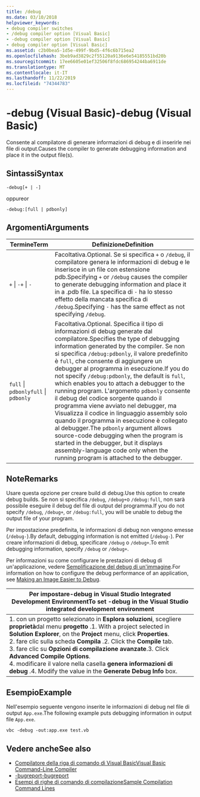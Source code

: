 ```yaml
---
title: /debug
ms.date: 03/10/2018
helpviewer_keywords:
- debug compiler switches
- /debug compiler option [Visual Basic]
- -debug compiler option [Visual Basic]
- debug compiler option [Visual Basic]
ms.assetid: c2b0bea5-1d5e-499f-9bd5-4f6c6b715ea2
ms.openlocfilehash: 3beb9ad3829c2f55120a9136e6e54185551bd20b
ms.sourcegitcommit: 17ee6605e01ef32506f8fdc686954244ba6911de
ms.translationtype: MT
ms.contentlocale: it-IT
ms.lasthandoff: 11/22/2019
ms.locfileid: "74344783"
---
```

# <a name="-debug-visual-basic"></a><span data-ttu-id="61471-102">-debug (Visual Basic)</span><span class="sxs-lookup"><span data-stu-id="61471-102">-debug (Visual Basic)</span></span>

<span data-ttu-id="61471-103">Consente al compilatore di generare informazioni di debug e di inserirle nei file di output.</span><span class="sxs-lookup"><span data-stu-id="61471-103">Causes the compiler to generate debugging information and place it in the output file(s).</span></span>

## <a name="syntax"></a><span data-ttu-id="61471-104">Sintassi</span><span class="sxs-lookup"><span data-stu-id="61471-104">Syntax</span></span>

```console
-debug[+ | -]
```

<span data-ttu-id="61471-105">oppure</span><span class="sxs-lookup"><span data-stu-id="61471-105">or</span></span>

```console
-debug:[full | pdbonly]
```

## <a name="arguments"></a><span data-ttu-id="61471-106">Argomenti</span><span class="sxs-lookup"><span data-stu-id="61471-106">Arguments</span></span>

|<span data-ttu-id="61471-107">Termine</span><span class="sxs-lookup"><span data-stu-id="61471-107">Term</span></span>|<span data-ttu-id="61471-108">Definizione</span><span class="sxs-lookup"><span data-stu-id="61471-108">Definition</span></span>|
|---|---|
|<span data-ttu-id="61471-109">`+` &#124; `-`</span><span class="sxs-lookup"><span data-stu-id="61471-109">`+` &#124; `-`</span></span>|<span data-ttu-id="61471-110">Facoltativa.</span><span class="sxs-lookup"><span data-stu-id="61471-110">Optional.</span></span> <span data-ttu-id="61471-111">Se si specifica `+` o `/debug`, il compilatore genera le informazioni di debug e le inserisce in un file con estensione pdb.</span><span class="sxs-lookup"><span data-stu-id="61471-111">Specifying `+` or `/debug` causes the compiler to generate debugging information and place it in a .pdb file.</span></span> <span data-ttu-id="61471-112">La specifica di `-` ha lo stesso effetto della mancata specifica di `/debug`.</span><span class="sxs-lookup"><span data-stu-id="61471-112">Specifying `-` has the same effect as not specifying `/debug`.</span></span>|
|<span data-ttu-id="61471-113">`full` &#124; `pdbonly`</span><span class="sxs-lookup"><span data-stu-id="61471-113">`full` &#124; `pdbonly`</span></span>|<span data-ttu-id="61471-114">Facoltativa.</span><span class="sxs-lookup"><span data-stu-id="61471-114">Optional.</span></span> <span data-ttu-id="61471-115">Specifica il tipo di informazioni di debug generate dal compilatore.</span><span class="sxs-lookup"><span data-stu-id="61471-115">Specifies the type of debugging information generated by the compiler.</span></span> <span data-ttu-id="61471-116">Se non si specifica `/debug:pdbonly`, il valore predefinito è `full`, che consente di aggiungere un debugger al programma in esecuzione.</span><span class="sxs-lookup"><span data-stu-id="61471-116">If you do not specify `/debug:pdbonly`, the default is `full`, which enables you to attach a debugger to the running program.</span></span> <span data-ttu-id="61471-117">L'argomento `pdbonly` consente il debug del codice sorgente quando il programma viene avviato nel debugger, ma Visualizza il codice in linguaggio assembly solo quando il programma in esecuzione è collegato al debugger.</span><span class="sxs-lookup"><span data-stu-id="61471-117">The `pdbonly` argument allows source-code debugging when the program is started in the debugger, but it displays assembly-language code only when the running program is attached to the debugger.</span></span>|

## <a name="remarks"></a><span data-ttu-id="61471-118">Note</span><span class="sxs-lookup"><span data-stu-id="61471-118">Remarks</span></span>

<span data-ttu-id="61471-119">Usare questa opzione per creare build di debug.</span><span class="sxs-lookup"><span data-stu-id="61471-119">Use this option to create debug builds.</span></span> <span data-ttu-id="61471-120">Se non si specifica `/debug`, `/debug+`o `/debug:full`, non sarà possibile eseguire il debug del file di output del programma.</span><span class="sxs-lookup"><span data-stu-id="61471-120">If you do not specify `/debug`, `/debug+`, or `/debug:full`, you will be unable to debug the output file of your program.</span></span>

<span data-ttu-id="61471-121">Per impostazione predefinita, le informazioni di debug non vengono emesse (`/debug-`).</span><span class="sxs-lookup"><span data-stu-id="61471-121">By default, debugging information is not emitted (`/debug-`).</span></span> <span data-ttu-id="61471-122">Per creare informazioni di debug, specificare `/debug` o `/debug+`.</span><span class="sxs-lookup"><span data-stu-id="61471-122">To emit debugging information, specify `/debug` or `/debug+`.</span></span>

<span data-ttu-id="61471-123">Per informazioni su come configurare le prestazioni di debug di un'applicazione, vedere [Semplificazione del debug di un'immagine](../../../framework/debug-trace-profile/making-an-image-easier-to-debug.md).</span><span class="sxs-lookup"><span data-stu-id="61471-123">For information on how to configure the debug performance of an application, see [Making an Image Easier to Debug](../../../framework/debug-trace-profile/making-an-image-easier-to-debug.md).</span></span>

|<span data-ttu-id="61471-124">Per impostare-debug in Visual Studio Integrated Development Environment</span><span class="sxs-lookup"><span data-stu-id="61471-124">To set -debug in the Visual Studio integrated development environment</span></span>|
|---|
|<span data-ttu-id="61471-125">1. con un progetto selezionato in **Esplora soluzioni**, scegliere **proprietà**dal menu **progetto** .</span><span class="sxs-lookup"><span data-stu-id="61471-125">1.  With a project selected in **Solution Explorer**, on the **Project** menu, click **Properties**.</span></span> <br /><span data-ttu-id="61471-126">2. fare clic sulla scheda **Compila** .</span><span class="sxs-lookup"><span data-stu-id="61471-126">2.  Click the **Compile** tab.</span></span><br /><span data-ttu-id="61471-127">3. fare clic su **Opzioni di compilazione avanzate**.</span><span class="sxs-lookup"><span data-stu-id="61471-127">3.  Click **Advanced Compile Options**.</span></span><br /><span data-ttu-id="61471-128">4. modificare il valore nella casella **genera informazioni di debug** .</span><span class="sxs-lookup"><span data-stu-id="61471-128">4.  Modify the value in the **Generate Debug Info** box.</span></span>|

## <a name="example"></a><span data-ttu-id="61471-129">Esempio</span><span class="sxs-lookup"><span data-stu-id="61471-129">Example</span></span>

<span data-ttu-id="61471-130">Nell'esempio seguente vengono inserite le informazioni di debug nel file di output `App.exe`.</span><span class="sxs-lookup"><span data-stu-id="61471-130">The following example puts debugging information in output file `App.exe`.</span></span>

```console
vbc -debug -out:app.exe test.vb
```

## <a name="see-also"></a><span data-ttu-id="61471-131">Vedere anche</span><span class="sxs-lookup"><span data-stu-id="61471-131">See also</span></span>

- [<span data-ttu-id="61471-132">Compilatore della riga di comando di Visual Basic</span><span class="sxs-lookup"><span data-stu-id="61471-132">Visual Basic Command-Line Compiler</span></span>](../../../visual-basic/reference/command-line-compiler/index.md)
- [<span data-ttu-id="61471-133">-bugreport</span><span class="sxs-lookup"><span data-stu-id="61471-133">-bugreport</span></span>](../../../visual-basic/reference/command-line-compiler/bugreport.md)
- [<span data-ttu-id="61471-134">Esempi di righe di comando di compilazione</span><span class="sxs-lookup"><span data-stu-id="61471-134">Sample Compilation Command Lines</span></span>](../../../visual-basic/reference/command-line-compiler/sample-compilation-command-lines.md)
